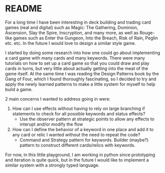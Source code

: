 # README

For a long time I have been interesting in deck building and trading card games (real and digital) such as Magic: The Gathering, Dominion, Ascension, Slay the Spire, Inscryption, and many more,
as well as Rouge-like games such as Enter the Gungeon, Into the Breach, Risk of Rain, Peglin etc. etc. In the future I would love to design a similar style game. 

I started by doing some research into how one could go about implementing a card game with many cards and many keywords. There were many tutorials on how to set up a card game 
so that you could draw and play cards in turns, but very little about actually getting into the meat of the game itself. At the same time I was reading the Design Patterns book by
the Gang of Four, which I found thoroughly fascinating, so I decided to try and apply the newly learned patterns to make a little system for myself to help build a game. 

2 main concerns I wanted to address going in were:
1. How can I use effects without having to rely on large branching if statements to check for all possible keywords and status effects?
    * Use the observer pattern at strategic points to allow any effects to interupt and/or modify the flow
2. How can I define the behavior of a keyword in one place and add it to any card or relic I wanted without the need to repeat the code?    
    * Command and Strategy pattern for keywords. Builder (maybe?) pattern to construct different cards/relics with keywords.
  
For now, in this little playground, I am working in python since prototyping and iteration is quite quick, 
but in the future I would like to implement a similar system with a strongly typed language. 
